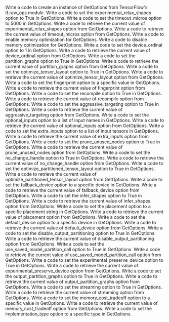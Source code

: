 Write a code to create an instance of GetOptions from TensorFlow's tf.raw_ops module.
Write a code to set the experimental_relax_shapes option to True in GetOptions.
Write a code to set the timeout_micros option to 5000 in GetOptions.
Write a code to retrieve the current value of experimental_relax_shapes option from GetOptions.
Write a code to retrieve the current value of timeout_micros option from GetOptions.
Write a code to enable memory optimization for GetOptions.
Write a code to disable memory optimization for GetOptions.
Write a code to set the device_ordinal option to 1 in GetOptions.
Write a code to retrieve the current value of device_ordinal option from GetOptions.
Write a code to set the partition_graphs option to True in GetOptions.
Write a code to retrieve the current value of partition_graphs option from GetOptions.
Write a code to set the optimize_tensor_layout option to True in GetOptions.
Write a code to retrieve the current value of optimize_tensor_layout option from GetOptions.
Write a code to set the fingerprint option to a specific value in GetOptions.
Write a code to retrieve the current value of fingerprint option from GetOptions.
Write a code to set the recompile option to True in GetOptions.
Write a code to retrieve the current value of recompile option from GetOptions.
Write a code to set the aggressive_targeting option to True in GetOptions.
Write a code to retrieve the current value of aggressive_targeting option from GetOptions.
Write a code to set the optional_inputs option to a list of input names in GetOptions.
Write a code to retrieve the current value of optional_inputs option from GetOptions.
Write a code to set the extra_inputs option to a list of input tensors in GetOptions.
Write a code to retrieve the current value of extra_inputs option from GetOptions.
Write a code to set the prune_unused_nodes option to True in GetOptions.
Write a code to retrieve the current value of prune_unused_nodes option from GetOptions.
Write a code to set the no_change_handle option to True in GetOptions.
Write a code to retrieve the current value of no_change_handle option from GetOptions.
Write a code to set the optimize_partitioned_tensor_layout option to True in GetOptions.
Write a code to retrieve the current value of optimize_partitioned_tensor_layout option from GetOptions.
Write a code to set the fallback_device option to a specific device in GetOptions.
Write a code to retrieve the current value of fallback_device option from GetOptions.
Write a code to set the infer_shapes option to True in GetOptions.
Write a code to retrieve the current value of infer_shapes option from GetOptions.
Write a code to set the placement option to a specific placement string in GetOptions.
Write a code to retrieve the current value of placement option from GetOptions.
Write a code to set the default_device option to a specific device in GetOptions.
Write a code to retrieve the current value of default_device option from GetOptions.
Write a code to set the disable_output_partitioning option to True in GetOptions.
Write a code to retrieve the current value of disable_output_partitioning option from GetOptions.
Write a code to set the use_saved_model_partition_call option to True in GetOptions.
Write a code to retrieve the current value of use_saved_model_partition_call option from GetOptions.
Write a code to set the experimental_preserve_device option to True in GetOptions.
Write a code to retrieve the current value of experimental_preserve_device option from GetOptions.
Write a code to set the output_partition_graphs option to True in GetOptions.
Write a code to retrieve the current value of output_partition_graphs option from GetOptions.
Write a code to set the streaming option to True in GetOptions.
Write a code to retrieve the current value of streaming option from GetOptions.
Write a code to set the memory_cost_tradeoff option to a specific value in GetOptions.
Write a code to retrieve the current value of memory_cost_tradeoff option from GetOptions.
Write a code to set the implementation_type option to a specific type in GetOptions.